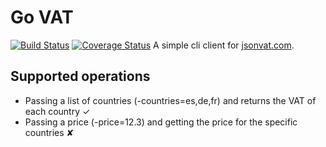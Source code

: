 # Go VAT
[![Build Status](https://travis-ci.org/xocasdashdash/govat.svg?branch=master)](https://travis-ci.org/xocasdashdash/govat)
[![Coverage Status](https://coveralls.io/repos/github/xocasdashdash/govat/badge.svg?branch=master)](https://coveralls.io/github/xocasdashdash/govat?branch=master)
A simple cli client for [jsonvat.com](http://jsonvat.com/).
## Supported operations
- Passing a list of countries (-countries=es,de,fr) and returns the VAT of each country  ✓
- Passing a price (-price=12.3) and getting the price for the specific countries ✘